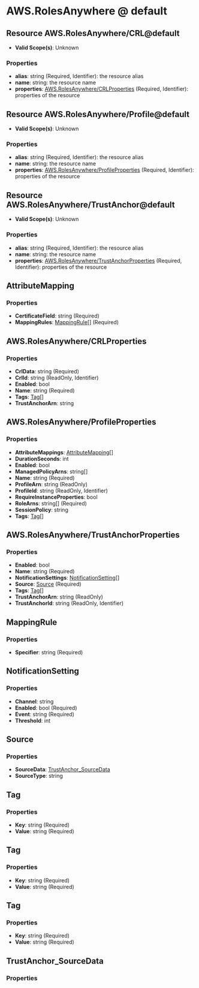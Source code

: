 # AWS.RolesAnywhere @ default

## Resource AWS.RolesAnywhere/CRL@default
* **Valid Scope(s)**: Unknown
### Properties
* **alias**: string (Required, Identifier): the resource alias
* **name**: string: the resource name
* **properties**: [AWS.RolesAnywhere/CRLProperties](#awsrolesanywherecrlproperties) (Required, Identifier): properties of the resource

## Resource AWS.RolesAnywhere/Profile@default
* **Valid Scope(s)**: Unknown
### Properties
* **alias**: string (Required, Identifier): the resource alias
* **name**: string: the resource name
* **properties**: [AWS.RolesAnywhere/ProfileProperties](#awsrolesanywhereprofileproperties) (Required, Identifier): properties of the resource

## Resource AWS.RolesAnywhere/TrustAnchor@default
* **Valid Scope(s)**: Unknown
### Properties
* **alias**: string (Required, Identifier): the resource alias
* **name**: string: the resource name
* **properties**: [AWS.RolesAnywhere/TrustAnchorProperties](#awsrolesanywheretrustanchorproperties) (Required, Identifier): properties of the resource

## AttributeMapping
### Properties
* **CertificateField**: string (Required)
* **MappingRules**: [MappingRule](#mappingrule)[] (Required)

## AWS.RolesAnywhere/CRLProperties
### Properties
* **CrlData**: string (Required)
* **CrlId**: string (ReadOnly, Identifier)
* **Enabled**: bool
* **Name**: string (Required)
* **Tags**: [Tag](#tag)[]
* **TrustAnchorArn**: string

## AWS.RolesAnywhere/ProfileProperties
### Properties
* **AttributeMappings**: [AttributeMapping](#attributemapping)[]
* **DurationSeconds**: int
* **Enabled**: bool
* **ManagedPolicyArns**: string[]
* **Name**: string (Required)
* **ProfileArn**: string (ReadOnly)
* **ProfileId**: string (ReadOnly, Identifier)
* **RequireInstanceProperties**: bool
* **RoleArns**: string[] (Required)
* **SessionPolicy**: string
* **Tags**: [Tag](#tag)[]

## AWS.RolesAnywhere/TrustAnchorProperties
### Properties
* **Enabled**: bool
* **Name**: string (Required)
* **NotificationSettings**: [NotificationSetting](#notificationsetting)[]
* **Source**: [Source](#source) (Required)
* **Tags**: [Tag](#tag)[]
* **TrustAnchorArn**: string (ReadOnly)
* **TrustAnchorId**: string (ReadOnly, Identifier)

## MappingRule
### Properties
* **Specifier**: string (Required)

## NotificationSetting
### Properties
* **Channel**: string
* **Enabled**: bool (Required)
* **Event**: string (Required)
* **Threshold**: int

## Source
### Properties
* **SourceData**: [TrustAnchor_SourceData](#trustanchorsourcedata)
* **SourceType**: string

## Tag
### Properties
* **Key**: string (Required)
* **Value**: string (Required)

## Tag
### Properties
* **Key**: string (Required)
* **Value**: string (Required)

## Tag
### Properties
* **Key**: string (Required)
* **Value**: string (Required)

## TrustAnchor_SourceData
### Properties

